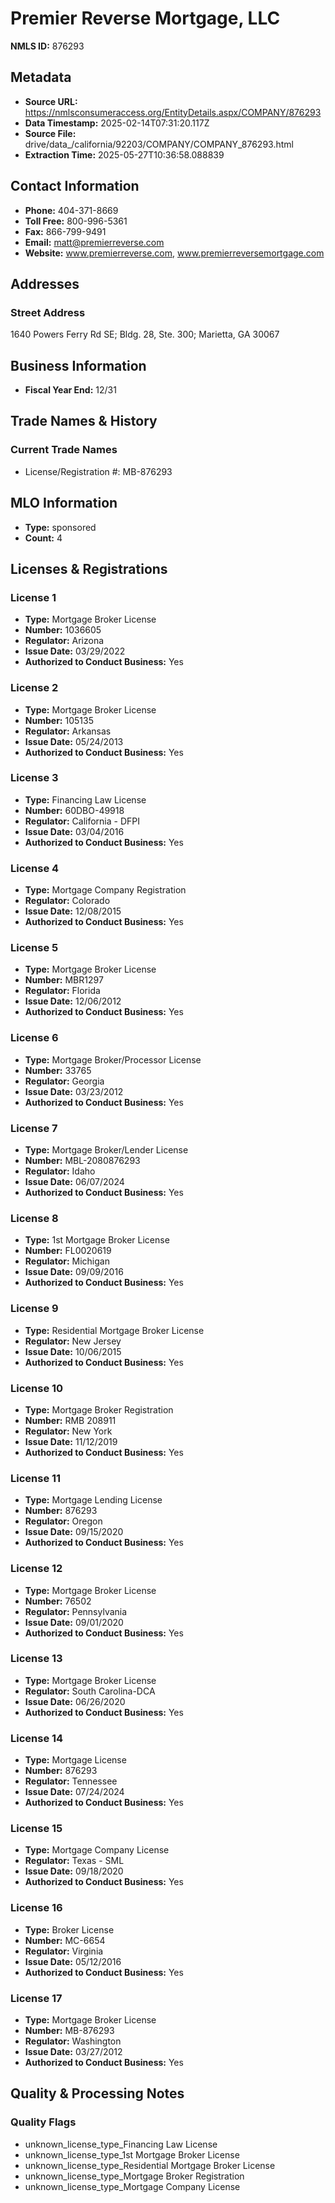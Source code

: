 # Premier Reverse Mortgage, LLC

**NMLS ID:** 876293

## Metadata
- **Source URL:** https://nmlsconsumeraccess.org/EntityDetails.aspx/COMPANY/876293
- **Data Timestamp:** 2025-02-14T07:31:20.117Z
- **Source File:** drive/data_/california/92203/COMPANY/COMPANY_876293.html
- **Extraction Time:** 2025-05-27T10:36:58.088839

## Contact Information
- **Phone:** 404-371-8669
- **Toll Free:** 800-996-5361
- **Fax:** 866-799-9491
- **Email:** matt@premierreverse.com
- **Website:** www.premierreverse.com, www.premierreversemortgage.com

## Addresses
### Street Address
1640 Powers Ferry Rd SE; Bldg. 28, Ste. 300; Marietta, GA 30067

## Business Information
- **Fiscal Year End:** 12/31

## Trade Names & History
### Current Trade Names
- License/Registration #: MB-876293

## MLO Information
- **Type:** sponsored
- **Count:** 4

## Licenses & Registrations

### License 1
- **Type:** Mortgage Broker License
- **Number:** 1036605
- **Regulator:** Arizona
- **Issue Date:** 03/29/2022
- **Authorized to Conduct Business:** Yes

### License 2
- **Type:** Mortgage Broker License
- **Number:** 105135
- **Regulator:** Arkansas
- **Issue Date:** 05/24/2013
- **Authorized to Conduct Business:** Yes

### License 3
- **Type:** Financing Law License
- **Number:** 60DBO-49918
- **Regulator:** California - DFPI
- **Issue Date:** 03/04/2016
- **Authorized to Conduct Business:** Yes

### License 4
- **Type:** Mortgage Company Registration
- **Regulator:** Colorado
- **Issue Date:** 12/08/2015
- **Authorized to Conduct Business:** Yes

### License 5
- **Type:** Mortgage Broker License
- **Number:** MBR1297
- **Regulator:** Florida
- **Issue Date:** 12/06/2012
- **Authorized to Conduct Business:** Yes

### License 6
- **Type:** Mortgage Broker/Processor License
- **Number:** 33765
- **Regulator:** Georgia
- **Issue Date:** 03/23/2012
- **Authorized to Conduct Business:** Yes

### License 7
- **Type:** Mortgage Broker/Lender License
- **Number:** MBL-2080876293
- **Regulator:** Idaho
- **Issue Date:** 06/07/2024
- **Authorized to Conduct Business:** Yes

### License 8
- **Type:** 1st Mortgage Broker License
- **Number:** FL0020619
- **Regulator:** Michigan
- **Issue Date:** 09/09/2016
- **Authorized to Conduct Business:** Yes

### License 9
- **Type:** Residential Mortgage Broker License
- **Regulator:** New Jersey
- **Issue Date:** 10/06/2015
- **Authorized to Conduct Business:** Yes

### License 10
- **Type:** Mortgage Broker Registration
- **Number:** RMB 208911
- **Regulator:** New York
- **Issue Date:** 11/12/2019
- **Authorized to Conduct Business:** Yes

### License 11
- **Type:** Mortgage Lending License
- **Number:** 876293
- **Regulator:** Oregon
- **Issue Date:** 09/15/2020
- **Authorized to Conduct Business:** Yes

### License 12
- **Type:** Mortgage Broker License
- **Number:** 76502
- **Regulator:** Pennsylvania
- **Issue Date:** 09/01/2020
- **Authorized to Conduct Business:** Yes

### License 13
- **Type:** Mortgage Broker License
- **Regulator:** South Carolina-DCA
- **Issue Date:** 06/26/2020
- **Authorized to Conduct Business:** Yes

### License 14
- **Type:** Mortgage License
- **Number:** 876293
- **Regulator:** Tennessee
- **Issue Date:** 07/24/2024
- **Authorized to Conduct Business:** Yes

### License 15
- **Type:** Mortgage Company License
- **Regulator:** Texas - SML
- **Issue Date:** 09/18/2020
- **Authorized to Conduct Business:** Yes

### License 16
- **Type:** Broker License
- **Number:** MC-6654
- **Regulator:** Virginia
- **Issue Date:** 05/12/2016
- **Authorized to Conduct Business:** Yes

### License 17
- **Type:** Mortgage Broker License
- **Number:** MB-876293
- **Regulator:** Washington
- **Issue Date:** 03/27/2012
- **Authorized to Conduct Business:** Yes

## Quality & Processing Notes
### Quality Flags
- unknown_license_type_Financing Law License
- unknown_license_type_1st Mortgage Broker License
- unknown_license_type_Residential Mortgage Broker License
- unknown_license_type_Mortgage Broker Registration
- unknown_license_type_Mortgage Company License
